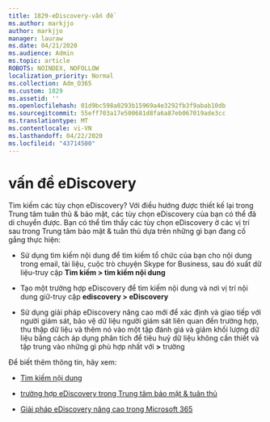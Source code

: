 ```yaml
---
title: 1829-eDiscovery-vấn đề
ms.author: markjjo
author: markjjo
manager: lauraw
ms.date: 04/21/2020
ms.audience: Admin
ms.topic: article
ROBOTS: NOINDEX, NOFOLLOW
localization_priority: Normal
ms.collection: Adm_O365
ms.custom: 1829
ms.assetid: ''
ms.openlocfilehash: 01d9bc598a0293b15969a4e3292fb3f9abab10db
ms.sourcegitcommit: 55eff703a17e500681d8fa6a87eb067019ade3cc
ms.translationtype: MT
ms.contentlocale: vi-VN
ms.lasthandoff: 04/22/2020
ms.locfileid: "43714500"
---
```

# <a name="ediscovery-issues"></a>vấn đề eDiscovery

Tìm kiếm các tùy chọn eDiscovery? Với điều hướng được thiết kế lại trong Trung tâm tuân thủ & bảo mật, các tùy chọn eDiscovery của bạn có thể đã di chuyển được.  Bạn có thể tìm thấy các tùy chọn eDiscovery ở các vị trí sau trong Trung tâm bảo mật & tuân thủ dựa trên những gì bạn đang cố gắng thực hiện:

- Sử dụng tìm kiếm nội dung để tìm kiếm tổ chức của bạn cho nội dung trong email, tài liệu, cuộc trò chuyện Skype for Business, sau đó xuất dữ liệu-truy cập **Tìm kiếm > tìm kiếm nội dung**

- Tạo một trường hợp eDiscovery để tìm kiếm nội dung và nơi vị trí nội dung giữ-truy cập **ediscovery > eDiscovery**

- Sử dụng giải pháp eDiscovery nâng cao mới để xác định và giao tiếp với người giám sát, bảo vệ dữ liệu người giám sát liên quan đến trường hợp, thu thập dữ liệu và thêm nó vào một tập đánh giá và giảm khối lượng dữ liệu bằng cách áp dụng phân tích để tiêu huỷ dữ liệu không cần thiết và tập trung vào những gì phù hợp nhất với **>** trường

Để biết thêm thông tin, hãy xem:

- [Tìm kiếm nội dung](https://docs.microsoft.com/office365/securitycompliance/content-search)

- [trường hợp eDiscovery trong Trung tâm bảo mật & tuân thủ](https://docs.microsoft.com/office365/securitycompliance/ediscovery-cases)

- [Giải pháp eDiscovery nâng cao trong Microsoft 365](https://docs.microsoft.com/office365/securitycompliance/compliance20/overview-ediscovery-20)
